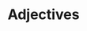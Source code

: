---
title: Adjectives
layout: revealjs-vocabulary
category: warm-up
script: 
- young
- old
- tall
- short
- happy
- sad
- fat
- thin
- rich
- poor
- strong
- weak
- single
- married
- handsome
- ugly
- pretty
- blond
- brunette
- healthy
- sick
- fine
- not well
---